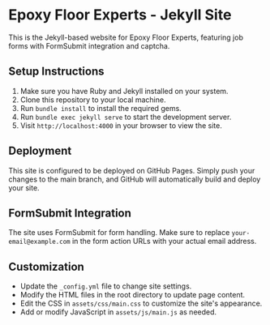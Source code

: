 # Epoxy Floor Experts - Jekyll Site

This is the Jekyll-based website for Epoxy Floor Experts, featuring job forms with FormSubmit integration and captcha.

## Setup Instructions

1. Make sure you have Ruby and Jekyll installed on your system.
2. Clone this repository to your local machine.
3. Run `bundle install` to install the required gems.
4. Run `bundle exec jekyll serve` to start the development server.
5. Visit `http://localhost:4000` in your browser to view the site.

## Deployment

This site is configured to be deployed on GitHub Pages. Simply push your changes to the main branch, and GitHub will automatically build and deploy your site.

## FormSubmit Integration

The site uses FormSubmit for form handling. Make sure to replace `your-email@example.com` in the form action URLs with your actual email address.

## Customization

- Update the `_config.yml` file to change site settings.
- Modify the HTML files in the root directory to update page content.
- Edit the CSS in `assets/css/main.css` to customize the site's appearance.
- Add or modify JavaScript in `assets/js/main.js` as needed.

